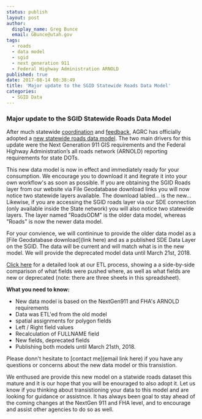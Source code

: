 ```yaml
---
status: publish
layout: post
author:
  display_name: Greg Bunce
  email: GBunce@utah.gov
tags:
  - roads
  - data model
  - sgid
  - next generation 911
  - Federal Highway Administration ARNOLD
published: true
date: 2017-08-14 00:38:49
title: 'Major update to the SGID Statewide Roads Data Model'
categories:
  - SGID Data
---
```


### Major update to the SGID Statewide Roads Data Model

After much statewide [coordination](https://gis.utah.gov/road-centerlines-schema-update-and-regional-workshop-notes/) and [feedback](https://gis.utah.gov/feedback-wanted-draft-statewide-road-centerlines-schema-v-3-0-x/), AGRC has officially adopted a [new statewide roads data model](https://docs.google.com/spreadsheets/d/1jQ_JuRIEtzxj60F0FAGmdu5JrFpfYBbSt3YzzCjxpfI/edit#gid=811360546). The two main drivers for this update were the Next Generation 911 GIS requirements and the Federal Highway Administration’s all roads network (ARNOLD) reporting requirements for state DOTs.

This new data model is now in effect and immediately ready for your consumption. We encourage you to download it and itegrate it into your own workflow's as soon as possible. If you are obtaining the SGID Roads layer from our website via File Geodatabase download links you will now notice two statewide layers available. The download labled... is the new... Likewise, if you are accessing the SGID roads layer via our SDE connection (only available inside the State network) you will also notice two statewide layers. The layer named "RoadsODM" is the older data model, whereas "Roads" is now the newer data model.

For your convience, we will contininue to provide the older data model as a [File Geodatabase download](link here) and as a published SDE Data Layer on the SGID. The data will be current and will match what is in the new model.  We will provide the deprecated model data until March 21st, 2018. 

[Click here](https://docs.google.com/spreadsheets/d/1-oxxE6Ib45tJrySXmz3KnpGtBz_xJBMpVYR4T49CwPI/edit?usp=sharing) for a detailed look at our ETL process, showing a a side-by-side comparison of what fields were pushed where, as well as what fields are new or deprecated (note: there are three sheets in this spreadsheet).


**What you need to know:**
- New data model is based on the NextGen911 and FHA's ARNOLD requirements
- Data was ETL'ed from the old model
- spatial assignments for polygon fields
- Left / Right field values
- Recalculation of FULLNAME field
- New fields, deprecated fields
- Publishing both models until March 21sth, 2018.

Please donn't hesitate to [contact me](email link here) if you have any questions or concerns about the new data model or this transistion.

We enthused are provide this new model on a statwide roads dataset this mature and it is our hope that you will be enouraged to also adopt it. Let us know if you thinking about transistioning your data to this model and are looking for guidance or assistnce. It has always been goal to stay ahead of the coming changes at the NextGen 911 and FHA level, and to encourage and assist other agencies to do so as well.

